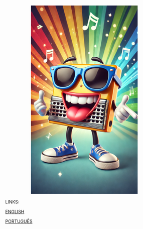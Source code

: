 

<p align="center">
  <img width="340" height="600" src="./01-doc/icon/gaitule.png">
</p>


LINKS:

[ENGLISH](01-doc/EN.md)

[PORTUGUÊS](01-doc/PT.md)


